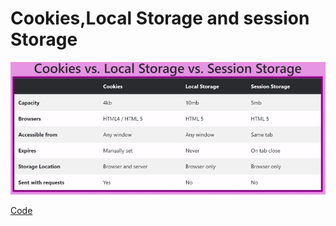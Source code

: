 # Cookies,Local Storage and session Storage

![Cookies,Local%20Storage%20and%20session%20Storage%206b943ac302b349688227b1cf32f0d625/Untitled.png](Cookies,Local%20Storage%20and%20session%20Storage%206b943ac302b349688227b1cf32f0d625/Untitled.png)

[Code](Hacking%2054cdd1878c1940c3a585abeff2f3dc81/Pwn%20Web%20628ccafad89a438097d411029e11be72/Web%20Development%20b79dc89ef8b14ff1951974c9abd8f931/JavaScript%2020e84adae71b41f9a0ceaf0c93ff310a/Cookies,Local%20Storage%20and%20session%20Storage%206b943ac302b349688227b1cf32f0d625/Code.md)